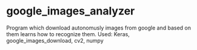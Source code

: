# google_images_analyzer
Program which download autonomusly images from google and based on them learns how to recognize them. Used: Keras, google_images_download, cv2, numpy
